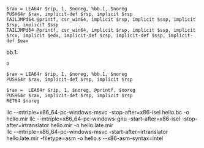     $rax = LEA64r $rip, 1, $noreg, %bb.1, $noreg
    PUSH64r $rax, implicit-def $rsp, implicit $rsp
    TAILJMPd64 @printf, csr_win64, implicit $rsp, implicit $ssp, implicit $rsp, implicit $ssp
    TAILJMPd64 @printf, csr_win64, implicit $rsp, implicit $ssp, implicit $rcx, implicit $edx, implicit-def $rsp, implicit-def $ssp, implicit-def $eax
  bb.1:

    o 

    $rax = LEA64r $rip, 1, $noreg, %bb.1, $noreg
    PUSH64r $rax, implicit-def $rsp, implicit $rsp

    $rax =  LEA64r $rip, 1, $noreg, @printf, $noreg
    PUSH64r $rax, implicit-def $rsp, implicit $rsp
    RET64 $noreg
    
llc --mtriple=x86_64-pc-windows-msvc -stop-after=x86-isel hello.bc -o hello.mir
llc --mtriple=x86_64-pc-windows-gnu -start-after=x86-isel -stop-after=irtranslator hello.mir -o hello.late.mir  
llc --mtriple=x86_64-pc-windows-msvc -start-after=irtranslator hello.late.mir -filetype=asm -o hello.s --x86-asm-syntax=intel 